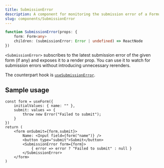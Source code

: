 ```yaml
---
title: SubmissionError
description: A component for monitoring the submission error of a Formula form
slug: components/SubmissionError
---
```


```typescript
function SubmissionError(props: {
    form: Form<any>
    children: (submissionError: Error | undefined) => ReactNode
})
```

`<SubmissionError>` subscribes to the latest submission error of the given form (if any) and exposes it to a
render prop. You can use it to watch for submission errors without introducing unnecessary rerenders.

The counterpart hook is [`useSubmissionError`](/hooks/useSubmissionError).

## Sample usage

```tsx
const form = useForm({
    initialValues: { name: "" },
    submit: values => {
        throw new Error("Failed to submit");
    }
})
return (
    <form onSubmit={form.submit}>
        Name: <Input field={form("name")} />
        <button type="submit">Submit</button>
        <SubmissionError form={form}>
            { error => error ? "Failed to submit" : null }
        </SubmissionError>
    </form>
)
```
